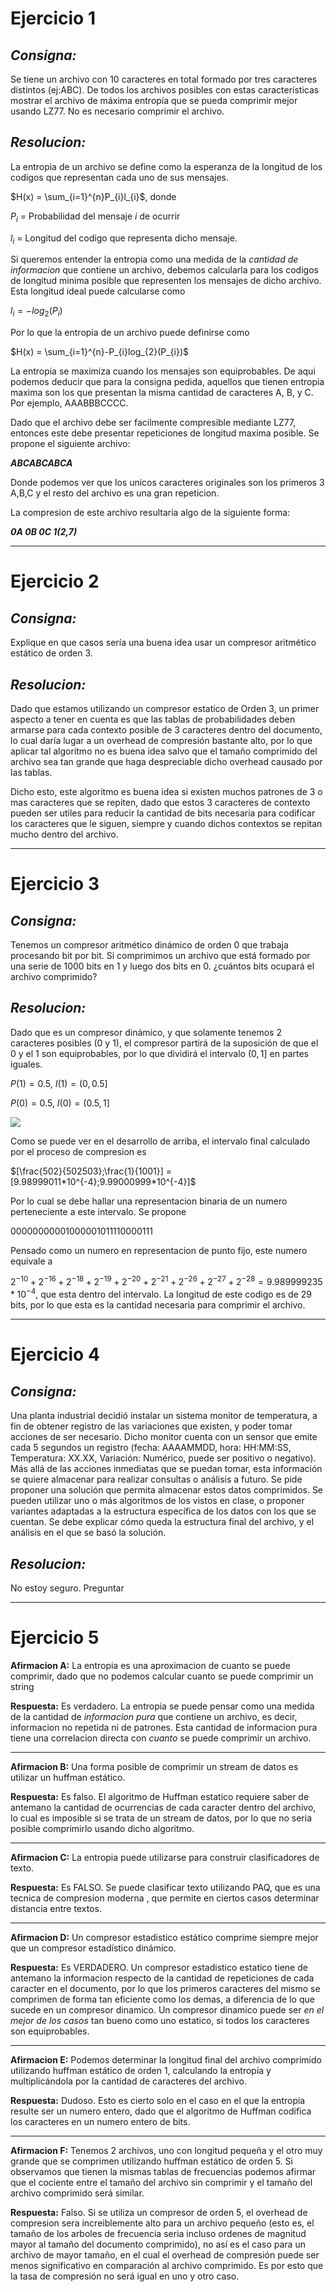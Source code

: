 # Ejercicio 1
## _Consigna:_ 

Se tiene un archivo con 10 caracteres en total formado por tres caracteres distintos (ej:ABC). De todos los archivos posibles con estas características mostrar el archivo de máxima entropía que se pueda comprimir mejor usando LZ77. No es necesario comprimir el archivo.

## _Resolucion:_

La entropia de un archivo se define como la esperanza de la longitud de los codigos que representan cada uno de sus mensajes.

$H(x) = \sum_{i=1}^{n}P_{i}l_{i}$, donde

$P_{i}$ = Probabilidad del mensaje _i_ de ocurrir

$l_{i}$ = Longitud del codigo que representa dicho mensaje.

Si queremos entender la entropia como una medida de la _cantidad de informacion_ que contiene un archivo, debemos calcularla para los codigos de longitud minima posible que representen los mensajes de dicho archivo. Esta longitud ideal puede calcularse como 

$l_{i} = -log_{2}(P_{i})$

Por lo que la entropia de un archivo puede definirse como

$H(x) = \sum_{i=1}^{n}-P_{i}log_{2}(P_{i})$

La entropia se maximiza cuando los mensajes son equiprobables. De aqui podemos deducir que para la consigna pedida, aquellos que tienen entropia maxima son los que presentan la misma cantidad de caracteres A, B, y C. Por ejemplo, AAABBBCCCC. 

Dado que el archivo debe ser facilmente compresible mediante LZ77, entonces este debe presentar repeticiones de longitud maxima posible. Se propone el siguiente archivo:

_**ABCABCABCA**_

Donde podemos ver que los unicos caracteres originales son los primeros 3 A,B,C y el resto del archivo es una gran repeticion. 

La compresion de este archivo resultaria algo de la siguiente forma:

_**0A 0B 0C 1(2,7)**_


----------------

# Ejercicio 2

## _Consigna:_ 

Explique en que casos sería una buena idea usar un compresor aritmético estático de orden
3.

## _Resolucion:_

Dado que estamos utilizando un compresor estatico de Orden 3, un primer aspecto a tener en cuenta es que las tablas de probabilidades deben armarse para cada contexto posible de 3 caracteres dentro del documento, lo cual daría lugar a un overhead de compresión bastante alto, por lo que aplicar tal algoritmo no es buena idea salvo que el tamaño comprimido del archivo sea tan grande que haga despreciable dicho overhead causado por las tablas.

Dicho esto, este algoritmo es buena idea si existen muchos patrones de 3 o mas caracteres que se repiten, dado que estos 3 caracteres de contexto pueden ser utiles para reducir la cantidad de bits necesaria para codificar los caracteres que le siguen, siempre y cuando dichos contextos se repitan mucho dentro del archivo.

----------------

# Ejercicio 3
## _Consigna:_ 

Tenemos un compresor aritmético dinámico de orden 0 que trabaja procesando bit por bit. Si comprimimos un archivo que está formado por una serie de 1000 bits en 1 y luego dos bits en 0. ¿cuántos bits ocupará el archivo comprimido?

## _Resolucion:_

Dado que es un compresor dinámico, y que solamente tenemos 2 caracteres posibles (0 y 1), el compresor partirá de la suposición de que el 0 y el 1 son equiprobables, por lo que dividirá el intervalo $(0,1]$ en partes iguales.

$P(1) = 0.5$, $I(1) = (0,0.5]$

$P(0) = 0.5$, $I(0) = (0.5,1]$

![](Ejercicio3.jpg)

Como se puede ver en el desarrollo de arriba, el intervalo final calculado por el proceso de compresion es

$[\frac{502}{502503};\frac{1}{1001}] = [9.98999011*10^{-4};9.99000999*10^{-4}]$

Por lo cual se debe hallar una representacion binaria de un numero perteneciente a este intervalo. Se propone 

00000000001000001011110000111 

Pensado como un numero en representacion de punto fijo, este numero equivale a 

$2^{-10}+2^{-16}+2^{-18}+2^{-19}+2^{-20}+2^{-21}+2^{-26}+2^{-27}+2^{-28} = 9.989999235*10^{-4}$, que esta dentro del intervalo. La longitud de este codigo es de 29 bits, por lo que esta es la cantidad necesaria para comprimir el archivo.

----------------

# Ejercicio 4

## _Consigna:_ 

Una planta industrial decidió instalar un sistema monitor de temperatura, a fin de obtener
registro de las variaciones que existen, y poder tomar acciones de ser necesario. Dicho
monitor cuenta con un sensor que emite cada 5 segundos un registro (fecha: AAAAMMDD,
hora: HH:MM:SS, Temperatura: XX.XX, Variación: Numérico, puede ser positivo o negativo).
Más allá de las acciones inmediatas que se puedan tomar, esta información se quiere
almacenar para realizar consultas o análisis a futuro. Se pide proponer una solución que
permita almacenar estos datos comprimidos. Se pueden utilizar uno o más algoritmos de los
vistos en clase, o proponer variantes adaptadas a la estructura específica de los datos con
los que se cuentan. Se debe explicar cómo queda la estructura final del archivo, y el análisis
en el que se basó la solución.

## _Resolucion:_

No estoy seguro. Preguntar

----------------

# Ejercicio 5


**Afirmacion A:** La entropia es una aproximacion de cuanto se puede comprimir, dado que no podemos
calcular cuanto se puede comprimir un string

**Respuesta:** Es verdadero. La entropia se puede pensar como una medida de la cantidad de _informacion pura_ que contiene un archivo, es decir, informacion no repetida ni de patrones. Esta cantidad de informacion pura tiene una correlacion directa con _cuanto_ se puede comprimir un archivo.

--------

**Afirmacion B:** Una forma posible de comprimir un stream de datos es utilizar un huffman estático.

**Respuesta:** Es falso. El algoritmo de Huffman estatico requiere saber de antemano la cantidad de ocurrencias de cada caracter dentro del archivo, lo cual es imposible si se trata de un stream de datos, por lo que no seria posible comprimirlo usando dicho algoritmo.

--------

**Afirmacion C:** La entropia puede utilizarse para construir clasificadores de texto.

**Respuesta:** Es FALSO. Se puede clasificar texto utilizando PAQ, que es una tecnica de compresion moderna , que permite en ciertos casos determinar distancia entre textos.

-------

**Afirmacion D:** Un compresor estadistico estático comprime siempre mejor que un compresor estadístico
dinámico.

**Respuesta:** Es VERDADERO. Un compresor estadistico estatico tiene de antemano la informacion respecto de la cantidad de repeticiones de cada caracter en el documento, por lo que los primeros caracteres del mismo se comprimen de forma tan eficiente como los demas, a diferencia de lo que sucede en un compresor dinamico. Un compresor dinamico puede ser _en el mejor de los casos_ tan bueno como uno estatico, si todos los caracteres son equiprobables. 

-----
**Afirmacion E:** Podemos determinar la longitud final del archivo comprimido utilizando huffman estático de
orden 1, calculando la entropía y multiplicándola por la cantidad de caracteres del archivo.

**Respuesta:** Dudoso. Esto es cierto solo en el caso en el que la entropia resulte ser un numero entero, dado que el algoritmo de Huffman codifica los caracteres en un numero entero de bits.

-----

**Afirmacion F:** Tenemos 2 archivos, uno con longitud pequeña y el otro muy grande que se comprimen
utilizando huffman estático de orden 5. Si observamos que tienen la mismas tablas de
frecuencias podemos afirmar que el cociente entre el tamaño del archivo sin comprimir y el
tamaño del archivo comprimido será similar.

**Respuesta:** Falso. Si se utiliza un compresor de orden 5, el overhead de compresion sera increiblemente alto para un archivo pequeño (esto es, el tamaño de los arboles de frecuencia seria incluso ordenes de magnitud mayor al tamaño del documento comprimido), no así es el caso para un archivo de mayor tamaño, en el cual el overhead de compresión puede ser menos significativo en comparación al archivo comprimido. Es por esto que la tasa de compresión no será igual en uno y otro caso.